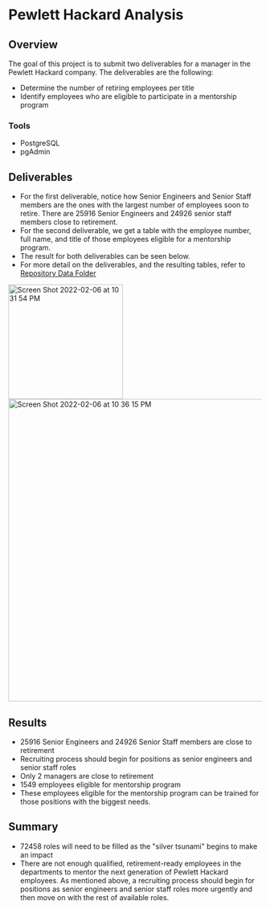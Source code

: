 # Pewlett Hackard Analysis
## Overview
The goal of this project is to submit two deliverables for a manager in the Pewlett Hackard company. The deliverables are the following:
- Determine the number of retiring employees per title
- Identify employees who are eligible to participate in a mentorship program
### Tools
- PostgreSQL
- pgAdmin
## Deliverables
- For the first deliverable, notice how Senior Engineers and Senior Staff members are the ones with the largest number of employees soon to retire. There are 25916 Senior Engineers and 24926 senior staff members close to retirement.
- For the second deliverable, we get a table with the employee number, full name, and title of those employees eligible for a mentorship program.
- The result for both deliverables can be seen below.
- For more detail on the deliverables, and the resulting tables, refer to <a href="https://github.com/jncurrea/Pewlett_Hackard_Analysis/tree/main/Data" target="_blank">Repository Data Folder</a>
<img width="228" alt="Screen Shot 2022-02-06 at 10 31 54 PM" src="https://user-images.githubusercontent.com/95834653/152724859-155dffc7-b5d5-4400-a5e2-05ce7151c092.png">
<img width="602" alt="Screen Shot 2022-02-06 at 10 36 15 PM" src="https://user-images.githubusercontent.com/95834653/152725219-c14137fd-3a95-4663-9411-b3687bc1bd9f.png">

## Results
- 25916 Senior Engineers and 24926 Senior Staff members are close to retirement
- Recruiting process should begin for positions as senior engineers and senior staff roles
- Only 2 managers are close to retirement
- 1549 employees eligible for mentorship program
- These employees eligible for the mentorship program can be trained for those positions with the biggest needs.

## Summary
- 72458 roles will need to be filled as the "silver tsunami" begins to make an impact
- There are not enough qualified, retirement-ready employees in the departments to mentor the next generation of Pewlett Hackard employees. As mentioned above, a recruiting process should begin for positions as senior engineers and senior staff roles more urgently and then move on with the rest of available roles.
